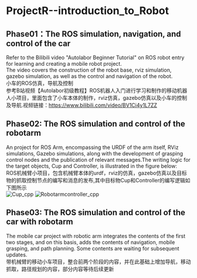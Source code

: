 # ProjectR--introduction_to_Robot
## Phase01：The ROS simulation, navigation, and control of the car  
Refer to the Bilibili video "Autolabor Beginner Tutorial" on ROS robot entry for learning and creating a mobile robot project.   
The video covers the construction of the robot base, rviz simulation, gazebo simulation, as well as the control and navigation of the robot.   
小车的ROS仿真，导航及控制  
参考B站视频【Autolabor初级教程】ROS机器人入门进行学习和制作的移动机器人小项目，里面包含了小车本体的制作，rviz仿真，gazebo仿真以及小车的控制及导航.视频链接：https://www.bilibili.com/video/BV1Ci4y1L7ZZ  
## Phase02: The ROS simulation and control of the robotarm  
An project for ROS Arm, encompassing the URDF of the arm itself, RViz simulations, Gazebo simulations, along with the development of grasping control nodes and the publication of relevant messages.The writing logic for the target objects, Cup and Controller, is illustrated in the figure below:    
ROS机械臂小项目，包含机械臂本体的urdf，rviz的仿真，gazebo仿真以及目标物的抓取控制节点的编写和消息的发布,其中目标物Cup和Controller的编写逻辑如下图所示  
![Cup_cpp](https://github.com/user-attachments/assets/4ee16ccf-bb97-4b2d-b40f-70a3ab9f6270)
![Robotarmcontroller_cpp](https://github.com/user-attachments/assets/a9b62405-93ff-42f4-ba1d-9e9b6de9c1fa)  
## Phase03: The ROS simulation and control of the car with robotarm  
The mobile car project with robotic arm integrates the contents of the first two stages, and on this basis, adds the contents of navigation, mobile grasping, and path planning. Some contents are waiting for subsequent updates.  
带机械臂的移动小车项目，整合前两个阶段的内容，并在此基础上增加导航，移动抓取，路径规划的内容，部分内容等待后续更新


